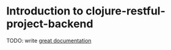 # Introduction to clojure-restful-project-backend

TODO: write [great documentation](http://jacobian.org/writing/what-to-write/)
